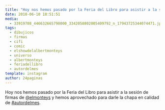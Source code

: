 ```yaml
---
title: "Hoy nos hemos pasado por la Feria del Libro para asistir a la sesión de firmas de @elmonteys y hemos aprovechado para darle la chapa en calidad de #autordelmes"
date: 2018-06-10 18:51:51
media: 
  - 33919708_446632665798000_3342058802005409792_n_17943725344074471.jpg
tags: 
  - dibujicos
  - firmas
  - cifi
  - comic
  - elshowdelalbertmonteys
  - universo
  - albertmonteys
  - feriadellibro
  - autordelmes
template: instagram
author: 24paginas
---
```


Hoy nos hemos pasado por la Feria del Libro para asistir a la sesión de firmas de [@elmonteys](https://instagram.com/elmonteys) y hemos aprovechado para darle la chapa en calidad de [#autordelmes](/tags/autordelmes).



